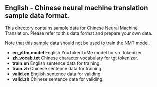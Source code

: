 ## English - Chinese neural machine translation sample data format.

This directory contains sample data for Chinese Neural Machine Translation. Please refer to this data format and prepare your own data.

Note that this sample data should not be used to train the NMT model.

- **en_yttm.model** English YouTokenToMe model for src tokenizer.
- **zh_vocab.txt** Chinese character vocabulary for tgt tokenizer.
- **train.en** English sentence data for training.
- **train.zh** Chinese sentence data for training.
- **valid.en** English sentence data for validing.
- **valid.zh** Chinese sentence data for validing.
